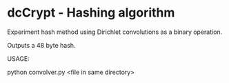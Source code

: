 # dcCrypt - Hashing algorithm
Experiment hash method using Dirichlet convolutions as a binary operation.

Outputs a 48 byte hash.

USAGE:

python convolver.py \<file in same directory\>
